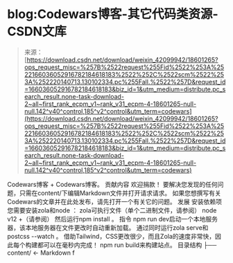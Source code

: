 <!--yml
category: codewars
date: 2022-08-13 11:30:11
-->

# blog:Codewars博客-其它代码类资源-CSDN文库

> 来源：[https://download.csdn.net/download/weixin_42099942/18601265?ops_request_misc=%257B%2522request%255Fid%2522%253A%2522166036052916782184618183%2522%252C%2522scm%2522%253A%252220140713.130102334.pc%255Fall.%2522%257D&request_id=166036052916782184618183&biz_id=1&utm_medium=distribute.pc_search_result.none-task-download-2~all~first_rank_ecpm_v1~rank_v31_ecpm-4-18601265-null-null.142^v40^control,185^v2^control&utm_term=codewars](https://download.csdn.net/download/weixin_42099942/18601265?ops_request_misc=%257B%2522request%255Fid%2522%253A%2522166036052916782184618183%2522%252C%2522scm%2522%253A%252220140713.130102334.pc%255Fall.%2522%257D&request_id=166036052916782184618183&biz_id=1&utm_medium=distribute.pc_search_result.none-task-download-2~all~first_rank_ecpm_v1~rank_v31_ecpm-4-18601265-null-null.142^v40^control,185^v2^control&utm_term=codewars)

Codewars博客 + Codewars博客。 贡献内容 欢迎捐款！ 要解决您发现的任何问题，只需在content/下编辑Markdown文件并打开请求请求。 如果您想撰写有关Codewars的文章并在此处发布，请先打开一个有关它的问题。 发展 安装依赖项 您需要安装zola和node ： zola可执行文件（单个二进制文件，请参阅） node v12 +（请参阅） 然后运行npm install 。 指令 npm run dev启动一个本地服务器，该本地服务器在文件更改时自动重新加载。 通过同时运行zola serve和postcss --watch 。 借助Tailwind，CSS更改很少，而且Zola的速度非常快，因此每个构建都可以在毫秒内完成！ npm run build来构建站点。 目录结构 ├── content/ &lt;- Markdown f